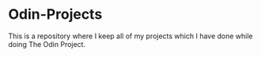 # Odin-Projects
This is a repository where I keep all of my projects which I have done while doing The Odin Project.
